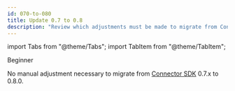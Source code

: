 ```yaml
---
id: 070-to-080
title: Update 0.7 to 0.8
description: "Review which adjustments must be made to migrate from Connector SDK 0.7.x to 0.8.0."
---
```


import Tabs from "@theme/Tabs";
import TabItem from "@theme/TabItem";

<span class="badge badge--beginner">Beginner</span>

No manual adjustment necessary to migrate from
[Connector SDK](/components/connectors/custom-built-connectors/connector-sdk.md)
0.7.x to 0.8.0.
